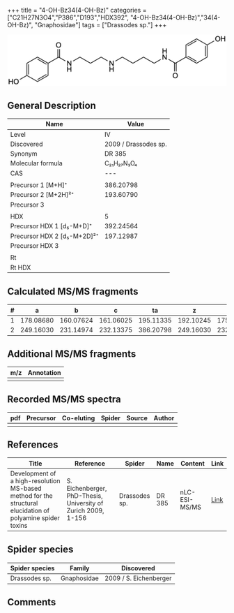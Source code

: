 +++
title = "4-OH-Bz34(4-OH-Bz)"
categories = ["C21H27N3O4","P386","D193","HDX392",
"4-OH-Bz34(4-OH-Bz)","34(4-OH-Bz)",
"Gnaphosidae"]
tags = ["Drassodes sp."]
+++

![](/img/4-OH-Bz34(4-OH-Bz).png)

## General Description

| Name                        | Value                |
|-----------------------------|----------------------|
| Level                       | IV                   |
| Discovered                  | 2009 / Drassodes sp. |
| Synonym                     | DR 385               |
| Molecular formula           | C₂₁H₂₇N₃O₄           |
| CAS                         | ---                  |
|                             |                      |
| Precursor 1 [M+H]⁺          | 386.20798            |
| Precursor 2 [M+2H]²⁺        | 193.60790            |
| Precursor 3                 |                      |
|                             |                      |
| HDX                         | 5                    |
| Precursor HDX 1 [d₅-M+D]⁺   | 392.24564            |
| Precursor HDX 2 [d₅-M+2D]²⁺ | 197.12987            |
| Precursor HDX 3             |                      |
|                             |                      |
| Rt                          |                      |
| Rt HDX                      |                      |

## Calculated MS/MS fragments

| # | a         | b         | c         | ta        | z         | y         | tz        |
|---|-----------|-----------|-----------|-----------|-----------|-----------|-----------|
| 1 | 178.08680 | 160.07624 | 161.06025 | 195.11335 | 192.10245 | 175.07591 | 209.12900 |
| 2 | 249.16030 | 231.14974 | 232.13375 | 386.20798 | 249.16030 | 232.13376 | 266.18685 |

## Additional MS/MS fragments

| m/z | Annotation |
|-----|------------|
|     |            |

## Recorded MS/MS spectra

| pdf | Precursor | Co-eluting | Spider | Source | Author |
|-----|-----------|------------|--------|--------|--------|
|     |           |            |        |        |        |

## References

| Title                                                                                                      | Reference                                                     | Spider        | Name   | Content       | Link                                                               |
|------------------------------------------------------------------------------------------------------------|---------------------------------------------------------------|---------------|--------|---------------|--------------------------------------------------------------------|
| Development of a high-resolution MS-based method for the structural elucidation of polyamine spider toxins | S. Eichenberger, PhD-Thesis, University of Zurich 2009, 1-156 | Drassodes sp. | DR 385 | nLC-ESI-MS/MS | [Link](https://www.zora.uzh.ch/id/eprint/12787/1/Eichenberger.pdf) |

## Spider species

| Spider species | Family      | Discovered             |
|----------------|-------------|------------------------|
| Drassodes sp.  | Gnaphosidae | 2009 / S. Eichenberger |

## Comments
